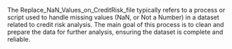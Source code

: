 The Replace_NaN_Values_on_CreditRisk_file typically refers to a process or script used to handle missing values (NaN, or Not a Number) in a dataset related to credit risk analysis. The main goal of this process is to clean and prepare the data for further analysis, ensuring the dataset is complete and reliable.
